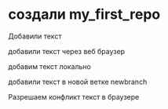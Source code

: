 # создали my_first_repo

Добавили текст

добавили текст через веб браузер
  
добавим текст локально

добавили текст в новой ветке newbranch

Разрешаем конфликт текст в браузере

